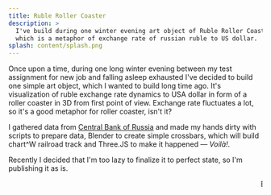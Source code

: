 ```yaml
---
title: Ruble Roller Coaster
description: >
  I've build during one winter evening art object of Ruble Roller Coaster,
  which is a metaphor of exchange rate of russian ruble to US dollar.
splash: content/splash.png
---
```


Once upon a time, during one long winter evening between my test assignment for new job and falling asleep exhausted I've decided to build one simple art object, which I wanted to build long time ago. It's visualization of ruble exchange rate dynamics to USA dollar in form of a roller coaster in 3D from first point of view. Exchange rate fluctuates a lot, so it's a good metaphor for roller coaster, isn't it?

I gathered data from <a href="http://www.cbr.ru/currency_base/dynamics/?UniDbQuery.Posted=True&UniDbQuery.VAL_NM_RQ=r01235" target="_blank">Central Bank of Russia</a> and made my hands dirty with scripts to prepare data, Blender to create simple crossbars, which will build chart^W railroad track and Three.JS to make it happened — _Voilà!_.

Recently I decided that I'm too lazy to finalize it to perfect state, so I'm publishing it as is.

<a href="/ruble-roller-coaster" target="_blank">
	<marquee >Enjoy! 🎢</marquee>
</a>
